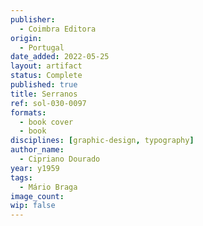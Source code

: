 ```yaml
---
publisher:
  - Coimbra Editora
origin:
  - Portugal
date_added: 2022-05-25
layout: artifact
status: Complete
published: true
title: Serranos
ref: sol-030-0097
formats:
  - book cover
  - book
disciplines: [graphic-design, typography]
author_name:
  - Cipriano Dourado
year: y1959
tags:
  - Mário Braga
image_count:
wip: false
---
```

